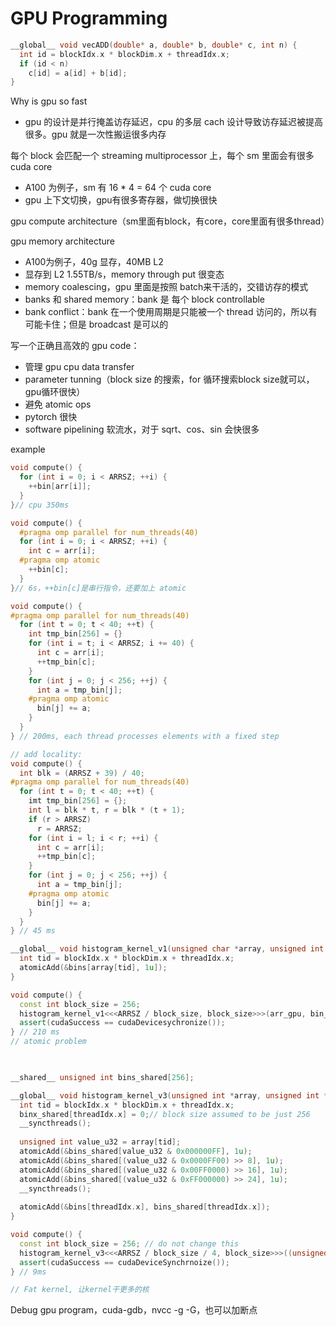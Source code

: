 # GPU Programming

~~~c++
__global__ void vecADD(double* a, double* b, double* c, int n) {
  int id = blockIdx.x * blockDim.x + threadIdx.x;
  if (id < n)
    c[id] = a[id] + b[id];
}
~~~

Why is gpu so fast

- gpu 的设计是并行掩盖访存延迟，cpu 的多层 cach 设计导致访存延迟被提高很多。gpu 就是一次性搬运很多内存

每个 block 会匹配一个 streaming multiprocessor 上，每个 sm 里面会有很多 cuda core

- A100 为例子，sm 有 16 * 4 = 64 个 cuda core 
- gpu 上下文切换，gpu有很多寄存器，做切换很快

gpu compute architecture（sm里面有block，有core，core里面有很多thread）

gpu memory architecture

- A100为例子，40g 显存，40MB L2
- 显存到 L2 1.55TB/s，memory through put 很变态
- memory coalescing，gpu 里面是按照 batch来干活的，交错访存的模式
- banks 和 shared memory：bank 是 每个 block controllable
- bank conflict：bank 在一个使用周期是只能被一个 thread 访问的，所以有可能卡住；但是 broadcast 是可以的

写一个正确且高效的 gpu code：

- 管理 gpu cpu data transfer
- parameter tunning（block size 的搜索，for 循环搜索block size就可以，gpu循环很快）
- 避免 atomic ops
- pytorch 很快
- software pipelining 软流水，对于 sqrt、cos、sin 会快很多

example

~~~c++
void compute() {
  for (int i = 0; i < ARRSZ; ++i) {
    ++bin[arr[i]];
  }
}// cpu 350ms

void compute() {
  #pragma omp parallel for num_threads(40)
  for (int i = 0; i < ARRSZ; ++i) {
    int c = arr[i];
  #pragma omp atomic
    ++bin[c];
  }
}// 6s，++bin[c]是串行指令，还要加上 atomic

void compute() {
#pragma omp parallel for num_threads(40)
  for (int t = 0; t < 40; ++t) {
    int tmp_bin[256] = {}
    for (int i = t; i < ARRSZ; i += 40) {
      int c = arr[i];
      ++tmp_bin[c];
    }
    for (int j = 0; j < 256; ++j) {
      int a = tmp_bin[j];
    #pragma omp atomic
      bin[j] += a;
    }
  }
} // 200ms, each thread processes elements with a fixed step

// add locality:
void compute() {
  int blk = (ARRSZ + 39) / 40;
#pragma omp parallel for num_threads(40)
  for (int t = 0; t < 40; ++t) {
    imt tmp_bin[256] = {};
    int l = blk * t, r = blk * (t + 1);
    if (r > ARRSZ)
      r = ARRSZ;
   	for (int i = l; i < r; ++i) {
      int c = arr[i];
      ++tmp_bin[c];
    }
    for (int j = 0; j < 256; ++j) {
      int a = tmp_bin[j];
    #pragma omp atomic
      bin[j] += a;
    }
  }
} // 45 ms

~~~



~~~c++
__global__ void histogram_kernel_v1(unsigned char *array, unsigned int *bins) {
  int tid = blockIdx.x * blockDim.x + threadIdx.x;
  atomicAdd(&bins[array[tid], 1u]);
}

void compute() {
  const int block_size = 256;
  histogram_kernel_v1<<<ARRSZ / block_size, block_size>>>(arr_gpu, bin_gpu);
  assert(cudaSuccess == cudaDevicesychronize());
} // 210 ms
// atomic problem

  
~~~

~~~c++
__shared__ unsigned int bins_shared[256];

__global__ void histogram_kernel_v3(unsigned int *array, unsigned int *bins) {
  int tid = blockIdx.x * blockDim.x + threadIdx.x;
  binx_shared[threadIdx.x] = 0;// block size assumed to be just 256
  __syncthreads();
  
  unsigned int value_u32 = array[tid];
  atomicAdd(&bins_shared[value_u32 & 0x000000FF], 1u);
  atomicAdd(&bins_shared[(value_u32 & 0x0000FF00) >> 8], 1u);
  atomicAdd(&bins_shared[(value_u32 & 0x00FF0000) >> 16], 1u);
  atomicAdd(&bins_shared[(value_u32 & 0xFF000000) >> 24], 1u);
  __syncthreads();
  
  atomicAdd(&bins[threadIdx.x], bins_shared[threadIdx.x]);
}

void compute() {
  const int block_size = 256; // do not change this
  histogram_kernel_v3<<<ARRSZ / block_size / 4, block_size>>>((unsigned int*)arr_gpu, bin_gpu);
  assert(cudaSuccess == cudaDeviceSynchrnoize());
} // 9ms

// Fat kernel, 让kernel干更多的核
~~~

Debug gpu program，cuda-gdb，nvcc -g -G，也可以加断点















